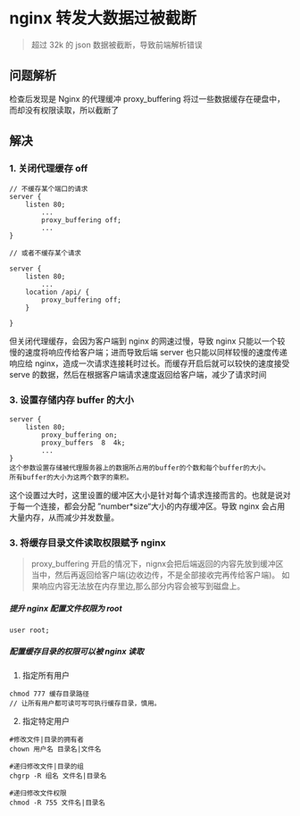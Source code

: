 
# nginx 转发大数据过被截断
> 超过 32k 的 json 数据被截断，导致前端解析错误

## 问题解析
检查后发现是 Nginx 的代理缓冲 proxy_buffering 将过一些数据缓存在硬盘中，而却没有权限读取，所以截断了

## 解决
### 1. 关闭代理缓存 off

```
// 不缓存某个端口的请求
server {
    listen 80;
        ...
        proxy_buffering off;
        ...
}

// 或者不缓存某个请求

server {
    listen 80;
        ...
    location /api/ {
        proxy_buffering off;
    }
    
}
```

但关闭代理缓存，会因为客户端到 nginx 的网速过慢，导致 nginx 只能以一个较慢的速度将响应传给客户端；进而导致后端 server 也只能以同样较慢的速度传递响应给 nginx，造成一次请求连接耗时过长。而缓存开启后就可以较快的速度接受 serve 的数据，然后在根据客户端请求速度返回给客户端，减少了请求时间

### 3. 设置存储内存 buffer 的大小

```
server {
    listen 80;
        proxy_buffering on;
        proxy_buffers  8  4k;
        ...
}
这个参数设置存储被代理服务器上的数据所占用的buffer的个数和每个buffer的大小。
所有buffer的大小为这两个数字的乘积。
```

这个设置过大时，这里设置的缓冲区大小是针对每个请求连接而言的。也就是说对于每一个连接，都会分配 ”number*size“大小的内存缓冲区。导致 nginx 会占用大量内存，从而减少并发数量。

### 3. 将缓存目录文件读取权限赋予 nginx
> proxy_buffering 开启的情况下，nignx会把后端返回的内容先放到缓冲区当中，然后再返回给客户端(边收边传，不是全部接收完再传给客户端)。 如果响应内容无法放在内存里边,那么部分内容会被写到磁盘上。

##### 提升 nginx 配置文件权限为 root


```
user root;
```

##### 配置缓存目录的权限可以被 nginx 读取

1. 指定所有用户

```
chmod 777 缓存目录路径
// 让所有用户都可读可写可执行缓存目录，慎用。
```

2. 指定特定用户

```
#修改文件|目录的拥有者
chown 用户名 目录名|文件名

#递归修改文件|目录的组
chgrp -R 组名 文件名|目录名

#递归修改文件权限
chmod -R 755 文件名|目录名
```